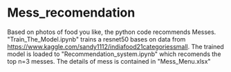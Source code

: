 # Mess_recomendation
Based on photos of food you like, the python code recommends Messes.  
"Train_The_Model.ipynb" trains a resnet50 bases on data from https://www.kaggle.com/sandy1112/indiafood21categoriessmall. 
The trained model is loaded to "Recommendation_system.ipynb" which recomends the top n=3 messes. 
The details of mess is contained in "Mess_Menu.xlsx"
